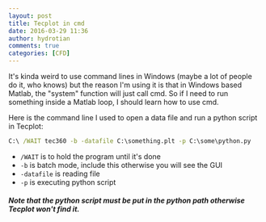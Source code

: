 ```yaml
---
layout: post
title: Tecplot in cmd
date: 2016-03-29 11:36
author: hydrotian
comments: true
categories: [CFD]
---
```

It's kinda weird to use command lines in Windows (maybe a lot of people do it, who knows) but the reason I'm using it is that in Windows based Matlab, the "system" function will just call cmd. So if I need to run something inside a Matlab loop, I should learn how to use cmd.

Here is the command line I used to open a data file and run a python script in Tecplot:
```cmd
C:\ /WAIT tec360 -b -datafile C:\something.plt -p C:\some\python.py
```
- `/WAIT` is to hold the program until it's done
- `-b` is batch mode, include this otherwise you will see the GUI
- `-datafile` is reading file
- `-p` is executing python script
##### Note that the python script must be put in the python path otherwise Tecplot won't find it.
